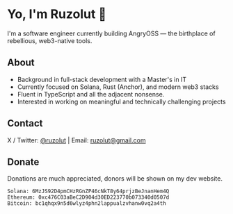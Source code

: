 # Yo, I'm Ruzolut 🪼

I'm a software engineer currently building AngryOSS — the birthplace of rebellious, web3-native tools.
## About
- Background in full-stack development with a Master's in IT
- Currently focused on Solana, Rust (Anchor), and modern web3 stacks
- Fluent in TypeScript and all the adjacent nonsense.
- Interested in working on meaningful and technically challenging projects

## Contact
X / Twitter: [@ruzolut](https://x.com/ruzolut) | Email: [ruzolut@gmail.com](mailto:ruzolut@gmail.com)

## Donate
Donations are much appreciated, donors will be shown on my dev website.

```
Solana: 6MzJS92D4pmCHzRGnZP46cNkT8y64prjzBeJnanHem4Q
Ethereum: 0xc476C03aBeC2D904d30ED223770b073340d0507d
Bitcoin: bc1qhqx9n5d6wlyz4phn2lappualzvhanw0vq2a4th
```
